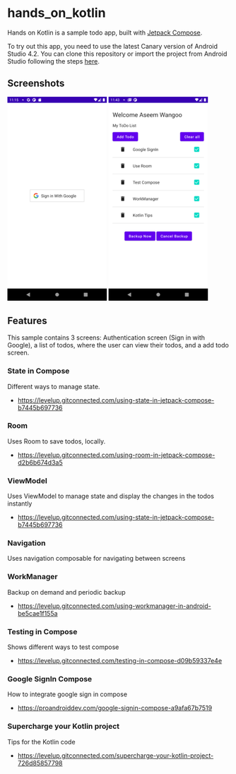 # hands_on_kotlin

Hands on Kotlin is a sample todo app, built with
[Jetpack Compose](https://developer.android.com/jetpack/compose).

To try out this app, you need to use the latest Canary version of Android Studio 4.2.
You can clone this repository or import the
project from Android Studio following the steps
[here](https://developer.android.com/jetpack/compose/setup#sample).

Screenshots
-----------
 <img src="screenshots/capture1.png" width="225"/>
 <img src="screenshots/capture2.png" width="225"/>

## Features

This sample contains 3 screens: Authentication screen (Sign in with Google), a list of todos, where the user can view their todos, and a add todo screen.

### State in Compose

Different ways to manage state.

- https://levelup.gitconnected.com/using-state-in-jetpack-compose-b7445b697736

### Room

Uses Room to save todos, locally.

- https://levelup.gitconnected.com/using-room-in-jetpack-compose-d2b6b674d3a5

### ViewModel

Uses ViewModel to manage state and display the changes in the todos instantly

- https://levelup.gitconnected.com/using-state-in-jetpack-compose-b7445b697736

### Navigation

Uses navigation composable for navigating between screens

### WorkManager

Backup on demand and periodic backup

- https://levelup.gitconnected.com/using-workmanager-in-android-be5cae1f155a

### Testing in Compose

Shows different ways to test compose

- https://levelup.gitconnected.com/testing-in-compose-d09b59337e4e

### Google SignIn Compose

How to integrate google sign in compose

- https://proandroiddev.com/google-signin-compose-a9afa67b7519

### Supercharge your Kotlin project

Tips for the Kotlin code

- https://levelup.gitconnected.com/supercharge-your-kotlin-project-726d85857798
